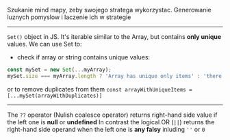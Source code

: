 Szukanie mind mapy, zeby swojego stratega wykorzystac.
Generowanie luznych pomyslow i laczenie ich w strategie


---
`Set()` object in JS. It's iterable similar to the Array, but contains **only unique** values.
We can use Set to:
- check if array or string contains unique values:
```javascript
const mySet = new Set(...myArray);
mySet.size === myArray.length ? 'Array has unique only items' : 'there are duplicates'
``````

or to remove duplicates from them
`const arrayWithUniqueItems = [...mySet(arrayWithDuplicates)]`

---

The `??` operator (Nulish coalesce operator) returns right-hand side value if the left one is **null** or **undefined**
In contrast the logical OR (`||`) returns the right-hand side operand when the left one is **any falsy** inluding `''` or `0` 